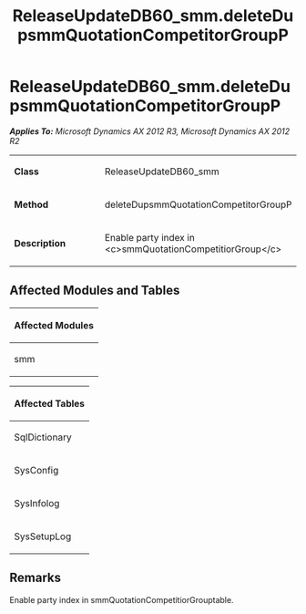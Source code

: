 ﻿---
title: ReleaseUpdateDB60_smm.deleteDupsmmQuotationCompetitorGroupP
TOCTitle: ReleaseUpdateDB60_smm.deleteDupsmmQuotationCompetitorGroupP
ms:assetid: efcd90cf-234c-144b-bcf6-73e29cd590a6
ms:mtpsurl: https://msdn.microsoft.com/en-us/library/JJ720033(v=AX.60)
ms:contentKeyID: 49712085
ms.date: 05/18/2015
mtps_version: v=AX.60
---

# ReleaseUpdateDB60\_smm.deleteDupsmmQuotationCompetitorGroupP 


_**Applies To:** Microsoft Dynamics AX 2012 R3, Microsoft Dynamics AX 2012 R2_

<table>
<colgroup>
<col style="width: 50%" />
<col style="width: 50%" />
</colgroup>
<tbody>
<tr class="odd">
<td><p><strong>Class</strong></p></td>
<td><p>ReleaseUpdateDB60_smm</p></td>
</tr>
<tr class="even">
<td><p><strong>Method</strong></p></td>
<td><p>deleteDupsmmQuotationCompetitorGroupP</p></td>
</tr>
<tr class="odd">
<td><p><strong>Description</strong></p></td>
<td><p>Enable party index in &lt;c&gt;smmQuotationCompetitiorGroup&lt;/c&gt;</p></td>
</tr>
</tbody>
</table>


## Affected Modules and Tables

<table>
<colgroup>
<col style="width: 100%" />
</colgroup>
<thead>
<tr class="header">
<th><p>Affected Modules</p></th>
</tr>
</thead>
<tbody>
<tr class="odd">
<td><p>smm</p></td>
</tr>
</tbody>
</table>


<table>
<colgroup>
<col style="width: 100%" />
</colgroup>
<thead>
<tr class="header">
<th><p>Affected Tables</p></th>
</tr>
</thead>
<tbody>
<tr class="odd">
<td><p>SqlDictionary</p></td>
</tr>
<tr class="even">
<td><p>SysConfig</p></td>
</tr>
<tr class="odd">
<td><p>SysInfolog</p></td>
</tr>
<tr class="even">
<td><p>SysSetupLog</p></td>
</tr>
</tbody>
</table>


## Remarks

Enable party index in smmQuotationCompetitiorGrouptable.

  


